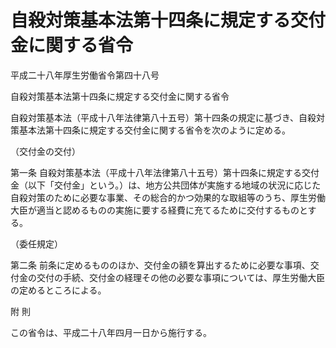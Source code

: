 # 自殺対策基本法第十四条に規定する交付金に関する省令

平成二十八年厚生労働省令第四十八号

自殺対策基本法第十四条に規定する交付金に関する省令

自殺対策基本法（平成十八年法律第八十五号）第十四条の規定に基づき、自殺対策基本法第十四条に規定する交付金に関する省令を次のように定める。

（交付金の交付）

第一条 自殺対策基本法（平成十八年法律第八十五号）第十四条に規定する交付金（以下「交付金」という。）は、地方公共団体が実施する地域の状況に応じた自殺対策のために必要な事業、その総合的かつ効果的な取組等のうち、厚生労働大臣が適当と認めるものの実施に要する経費に充てるために交付するものとする。

（委任規定）

第二条 前条に定めるもののほか、交付金の額を算出するために必要な事項、交付金の交付の手続、交付金の経理その他の必要な事項については、厚生労働大臣の定めるところによる。

附 則

この省令は、平成二十八年四月一日から施行する。
